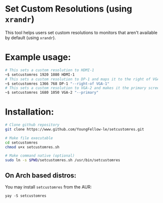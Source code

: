 # Set Custom Resolutions (using `xrandr`)
This tool helps users set custom resolutions to monitors that aren't available by default (using `xrandr`).
# Example usage:
```bash
# This sets a custom resolution to HDMI-1
~$ setcustomres 1920 1080 HDMI-1
# This sets a custom resolution to DP-1 and maps it to the right of VGA-1
~$ setcustomres 1366 768 DP-1 "--right-of VGA-1"
# This sets a custom resolution to VGA-2 and makes it the primary screen
~$ setcustomres 1680 1050 VGA-2 "--primary"
```
# Installation:
```bash
# Clone github repository
git clone https://www.github.com/YoungFellow-le/setcustomres.git

# Make file executable
cd setcustomres
chmod u+x setcustomres.sh

# Make command native (optional)
sudo ln -s $PWD/setcustomres.sh /usr/bin/setcustomres
```
## On Arch based distros:
You may install `setcustomres` from the AUR:
```
yay -S setcustomres
```
